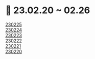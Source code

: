 # 📅 23.02.20 ~ 02.26

[230225](/week9/02.25/README.md)\
[230224](/week9/02.24/README.md)\
[230223](/week9/02.23/README.md)\
[230222](/week9/02.22/README.md)\
[230221](/week9/02.21/README.md)\
[230220](/week9/02.20/README.md)
